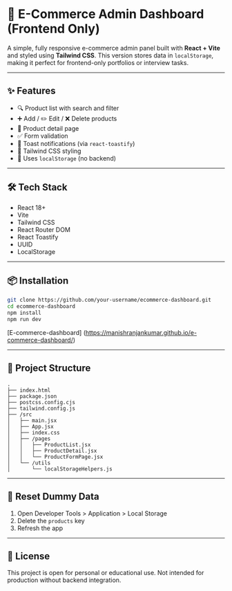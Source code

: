 # 🛒 E-Commerce Admin Dashboard (Frontend Only)

A simple, fully responsive e-commerce admin panel built with **React + Vite** and styled using **Tailwind CSS**. This version stores data in `localStorage`, making it perfect for frontend-only portfolios or interview tasks.

---

## ✨ Features

- 🔍 Product list with search and filter
- ➕ Add / ✏️ Edit / ❌ Delete products
- 📄 Product detail page
- ✅ Form validation
- 🔔 Toast notifications (via `react-toastify`)
- 🎨 Tailwind CSS styling
- 💾 Uses `localStorage` (no backend)

---

## 🛠️ Tech Stack

- React 18+
- Vite
- Tailwind CSS
- React Router DOM
- React Toastify
- UUID
- LocalStorage

---

## 📦 Installation

```bash
git clone https://github.com/your-username/ecommerce-dashboard.git
cd ecommerce-dashboard
npm install
npm run dev
```

[E-commerce-dashboard] (https://manishranjankumar.github.io/e-commerce-dashboard/)

---

## 🧪 Project Structure

```
.
├── index.html
├── package.json
├── postcss.config.cjs
├── tailwind.config.js
├── /src
│   ├── main.jsx
│   ├── App.jsx
│   ├── index.css
│   ├── /pages
│   │   ├── ProductList.jsx
│   │   ├── ProductDetail.jsx
│   │   └── ProductFormPage.jsx
│   └── /utils
│       └── localStorageHelpers.js
```

---

## 🧹 Reset Dummy Data

1. Open Developer Tools > Application > Local Storage
2. Delete the `products` key
3. Refresh the app

---

## 📃 License

This project is open for personal or educational use. Not intended for production without backend integration.
